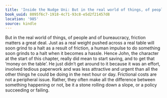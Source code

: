 ```yaml
---
title: 'Inside the Nudge Uni: But in the real world of things, of people and of bureaucrac…'
book_uuid: 8095f6c7-1918-4c71-93c8-e5d2f21457d8
location: '985'
source: kindle
---
```


But in the real world of things, of people and of bureaucracy, friction matters a great deal. Just as a real weight pushed across a real table will soon grind to a halt as a result of friction, a human impulse to do something soon grinds to a halt when it becomes a hassle. Hence John, the character at the start of this chapter, really did mean to start saving, and to get that ‘money on the table’. He just didn’t get around to it because it was an effort, involved tedious paperwork and was less attractive and urgent than all the other things he could be doing in the next hour or day. Frictional costs are not a peripheral issue. Rather, they often make all the difference between something happening or not, be it a stone rolling down a slope, or a policy succeeding or failing.